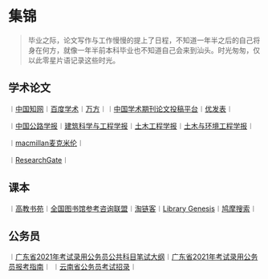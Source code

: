 # 集锦

> 毕业之际，论文写作与工作慢慢的提上了日程，不知道一年半之后的自己将身在何方，就像一年半前本科毕业也不知道自己会来到汕头。时光匆匆，仅以此零星片语记录这些时光。
>

## 学术论文

︱[中国知网](https://www.cnki.net/)︱[百度学术](https://xueshu.baidu.com/)︱[万方](http://new.wanfangdata.com.cn/index.html)︱︱[中国学术期刊论文投稿平台](https://cb.cnki.net/journal/Search.aspx?navi=C)︱[优发表](https://www.youfabiao.com/zazhi/beidaheixin/)︱

︱[中国公路学报](http://zgglxb.chd.edu.cn/CN/volumn/home.shtml)︱[建筑科学与工程学报](http://jace.chd.edu.cn/default.aspx)︱[土木工程学报](http://manu36.magtech.com.cn/Jwk_tmgcxb/CN/volumn/home.shtml)︱[土木与环境工程学报](http://qks.cqu.edu.cn/cqdxxbcn/home)︱

︱[macmillan麦克米伦](https://macmillan.com/)︱

︱[ResearchGate](https://www.researchgate.net/)︱

## 课本

︱[高教书苑](https://ebook.hep.com.cn/ebooks/index.html#/)︱[全国图书馆参考咨询联盟](http://www.ucdrs.net/)︱[淘链客](http://www.toplinks.cc/s/)︱[Library Genesis](http://libgen.rs/)︱[鸠摩搜索](https://www.jiumodiary.com/)︱

## 公务员

︱[广东省2021年考试录用公务员公共科目笔试大纲](https://stumail-my.sharepoint.cn/%3Aw%3A/g/personal/19tgpu_stu_edu_cn/EVjFsdneGPZNtkCfPPCGFgUBbCNLXGL5eanXGRIYiTQKcQ?e=LIuSqZ)︱[广东省2021年考试录用公务员报考指南](https://stumail-my.sharepoint.cn/%3Aw%3A/g/personal/19tgpu_stu_edu_cn/EbpffDK0QkJJn4II4_28oJQB9Tto5ADrLrI02SGMl6R6Ug?e=etYogY)︱ ︱[云南省公务员考试招录](http://www.ynylxf.cn/topicweb/ynskslygwy/index.html)︱